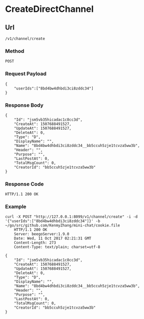 


# CreateDirectChannel

## Url
    /v1/channel/create
    
### Method
    POST
    
### Request Payload
    {
        "userIds":["8bd4bw4dhbdi3ci8zddc34"]
    }

### Response Body
    {
        "Id": "jsm5vb35hicadac1c8cc3d",
        "CreateAt": 1507688491527,
        "UpdateAt": 1507688491527,
        "DeleteAt": 0,
        "Type": "D",
        "DisplayName": "",
        "Name": "8bd4bw4dhbdi3ci8zddc34__bb5ccuh5zje1tcvza5ww3b",
        "Header": "",
        "Purpose": "",
        "LastPostAt": 0,
        "TotalMsgCount": 0,
        "CreatorId": "bb5ccuh5zje1tcvza5ww3b"
    }

### Response Code
    HTTP/1.1 200 OK
    
### Example    
    curl -X POST "http://127.0.0.1:8099/v1/channel/create" -i -d '{"userIds":["8bd4bw4dhbdi3ci8zddc34"]}' -b ~/go/src/github.com/KenmyZhang/mini-chat/cookie.file
        HTTP/1.1 200 OK
        Server: beegoServer:1.9.0
        Date: Wed, 11 Oct 2017 02:21:31 GMT
        Content-Length: 273
        Content-Type: text/plain; charset=utf-8

    {
        "Id": "jsm5vb35hicadac1c8cc3d",
        "CreateAt": 1507688491527,
        "UpdateAt": 1507688491527,
        "DeleteAt": 0,
        "Type": "D",
        "DisplayName": "",
        "Name": "8bd4bw4dhbdi3ci8zddc34__bb5ccuh5zje1tcvza5ww3b",
        "Header": "",
        "Purpose": "",
        "LastPostAt": 0,
        "TotalMsgCount": 0,
        "CreatorId": "bb5ccuh5zje1tcvza5ww3b"
    }
